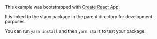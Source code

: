 This example was bootstrapped with [Create React App](https://github.com/facebook/create-react-app).

It is linked to the staux package in the parent directory for development purposes.

You can run `yarn install` and then `yarn start` to test your package.
